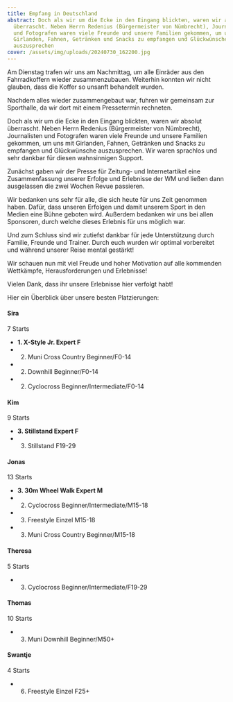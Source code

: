 ```yaml
---
title: Empfang in Deutschland
abstract: Doch als wir um die Ecke in den Eingang blickten, waren wir absolut
  überrascht. Neben Herrn Redenius (Bürgermeister von Nümbrecht), Journalisten
  und Fotografen waren viele Freunde und unsere Familien gekommen, um uns mit
  Girlanden, Fahnen, Getränken und Snacks zu empfangen und Glückwünsche
  auszusprechen
cover: /assets/img/uploads/20240730_162200.jpg
---
```

Am Dienstag trafen wir uns am Nachmittag, um alle Einräder aus den Fahrradkoffern wieder zusammenzubauen. Weiterhin konnten wir nicht glauben, dass die Koffer so unsanft behandelt wurden.

Nachdem alles wieder zusammengebaut war, fuhren wir gemeinsam zur Sporthalle, da wir dort mit einem Pressetermin rechneten.

Doch als wir um die Ecke in den Eingang blickten, waren wir absolut überrascht. Neben Herrn Redenius (Bürgermeister von Nümbrecht), Journalisten und Fotografen waren viele Freunde und unsere Familien gekommen, um uns mit Girlanden, Fahnen, Getränken und Snacks zu empfangen und Glückwünsche auszusprechen. Wir waren sprachlos und sehr dankbar für diesen wahnsinnigen Support.

Zunächst gaben wir der Presse für Zeitung- und Internetartikel eine Zusammenfassung unserer Erfolge und Erlebnisse der WM und ließen dann ausgelassen die zwei Wochen Revue passieren.

Wir bedanken uns sehr für alle, die sich heute für uns Zeit genommen haben. Dafür, dass unseren Erfolgen und damit unserem Sport in den Medien eine Bühne geboten wird. Außerdem bedanken wir uns bei allen Sponsoren, durch welche dieses Erlebnis für uns möglich war.

Und zum Schluss sind wir zutiefst dankbar für jede Unterstützung durch Familie, Freunde und Trainer. Durch euch wurden wir optimal vorbereitet und während unserer Reise mental gestärkt!

Wir schauen nun mit viel Freude und hoher Motivation auf alle kommenden Wettkämpfe, Herausforderungen und Erlebnisse!

Vielen Dank, dass ihr unsere Erlebnisse hier verfolgt habt!

Hier ein Überblick über unsere besten Platzierungen:

#### **Sira**

7 Starts

* **1. X-Style Jr. Expert F**
* 2. Muni Cross Country Beginner/F0-14
* 2. Downhill Beginner/F0-14
* 2. Cyclocross Beginner/Intermediate/F0-14

#### Kim

9 Starts

* **3. Stillstand Expert F**
* 3. Stillstand F19-29

#### Jonas

13 Starts

* **3. 30m Wheel Walk Expert M**
* 2. Cyclocross Beginner/Intermediate/M15-18
* 3. Freestyle Einzel M15-18
* 3. Muni Cross Country Beginner/M15-18

#### Theresa

5 Starts

* 3. Cyclocross Beginner/Intermediate/F19-29

#### Thomas

10 Starts

* 3. Muni Downhill Beginner/M50+

#### Swantje

4 Starts

* 6. Freestyle Einzel F25+
